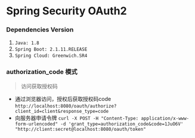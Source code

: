 # Spring Security OAuth2

### Dependencies Version
1. `Java: 1.8`
2. `Spring Boot: 2.1.11.RELEASE`
3. `Spring Cloud: Greenwich.SR4`

### authorization_code 模式
> 访问获取授权码
- 通过浏览器访问，授权后获取授权码code
`http://localhost:8080/oauth/authorize?client_id=client&response_type=code`
- 向服务器申请令牌
`curl -X POST -H "Content-Type: application/x-www-form-urlencoded" -d 'grant_type=authorization_code&code=1JuO6V' "http://client:secret@localhost:8080/oauth/token"
` 